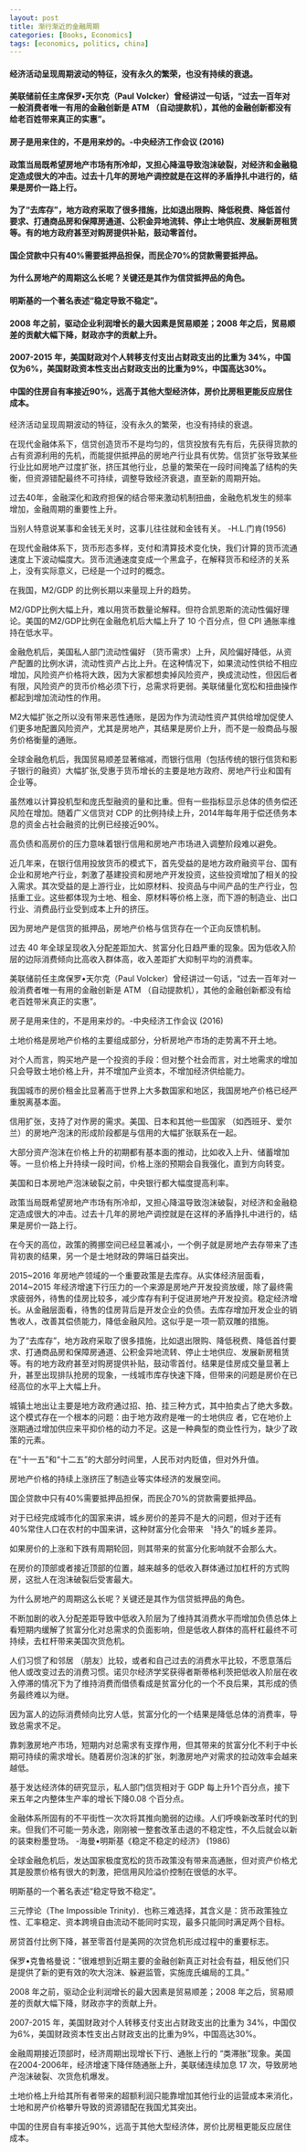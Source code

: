 ```yaml
---
layout: post
title: 渐行渐近的金融周期
categories: [Books, Economics]
tags: [economics, politics, china]
---
```

#### 经济活动呈现周期波动的特征，没有永久的繁荣，也没有持续的衰退。
#### 美联储前任主席保罗•天尔克（Paul Volcker）曾经讲过一句话，“过去一百年对一般消费者唯一有用的金融创新是 ATM （自动提款机），其他的金融创新都没有给老百姓带来真正的实惠”。
#### 房子是用来住的，不是用来炒的。-中央经济工作会议 (2016)
#### 政策当局既希望房地产市场有所冷却，叉担心降温导致泡沫破裂，对经济和金融稳定造成很大的冲击。过去十几年的房地产调控就是在这样的矛盾挣扎中进行的，结果是房价一路上行。
#### 为了“去库存”，地方政府采取了很多措施，比如退出限购、降低税费、降低首付要求、打通商品房和保障房通道、公积金异地流转、停止士地供应、发展新房租赁等。有的地方政府甚至对购房提供补贴，鼓动零首付。
#### 国企贷款中只有40%需要抵押品担保，而民企70%的贷款需要抵押品。
#### 为什么房地产的周期这么长呢？关键还是其作为信贷抵押品的角色。
#### 明斯基的一个著名表述“稳定导致不稳定”。
#### 2008 年之前，驱动企业利润增长的最大因素是贸易顺差；2008 年之后，贸易顺差的贡献大幅下降，财政亦字的贡献上升。
#### 2007-2015 年，美国财政对个人转移支付支出占财政支出的比重为 34%，中国仅为6%，美国财政资本性支出占财政支出的比重为9%，中国高达30%。
#### 中国的住房自有率接近90%，远高于其他大型经济体，房价比房租更能反应居住成本。
<!-- more -->
经济活动呈现周期波动的特征，没有永久的繁荣，也没有持续的衰退。

在现代金融体系下，信贷创造货币不是均匀的，信货投放有先有后，先获得货款的占有资源利用的先机，而能提供抵押品的房地产行业具有优势。信货扩张导致某些行业比如房地产过度扩张，挤压其他行业，总量的繁荣在一段时间掩盖了结构的失衡，但资源错配最终不可持续，调整导致经济衰退，直至新的周期开始。

过去40年，金融深化和政府担保的结合带来激动机制扭曲，金融危机发生的频率增加，金融周期的重要性上升。

当别人特意说某事和金钱无关时，这事儿往往就和金钱有关。 -H.L.门肯(1956)

在现代金融体系下，货币形态多样，支付和清算技术变化快，我们计算的货币流通速度上下波动幅度大。货币流通速度变成一个黑盒子，在解释货币和经济的关系上，没有实际意义，已经是一个过时的概念。

在我国，M2/GDP 的比例长期以来量现上升的趋势。

M2/GDP比例大幅上升，难以用货币数量论解释。但符合凯恩斯的流动性偏好理论。美国的M2/GDP比例在金融危机后大幅上升了 10 个百分点，但 CPI 通胀率维持在低水平。

金融危机后，美国私人部门流动性偏好 （货币需求）上升，风险偏好降低，从资产配置的比例水讲，流动性资产占比上升。在这种情况下，如果流动性供给不相应增加，风险资产价格将大跌，因为大家都想卖掉风险资产，换成流动性，但因后者有限，风险资产的货币价格必须下行，总需求将更弱。美联储量化宽松和扭曲操作都起到增加流动性的作用。

M2大幅扩张之所以没有带来恶性通账，是因为作为流动性资产其供给增加促使人们更多地配置风险资产，尤其是房地产，其结果是房价上升，而不是一般商品与服务价格衡量的通账。

全球金融危机后，我国贸易顺差显著缩减，而银行信用（包括传统的银行信货和影子银行的融资）大幅扩张,受惠于货币增长的主要是地方政府、房地产行业和国有企业等。

虽然难以计算投机型和庞氏型融资的量和比重。但有一些指标显示总体的债务偿还风险在增加。随着广义信货对 CDP 的比例持续上升，2014年每年用于偿还债务本息的资金占社会融资的比例已经接近90%。

高负债和高房价的压力意味着银行信用和房地产市场进入调整阶段难以避免。

近几年来，在银行信用投放货币的模式下，首先受益的是地方政府融资平台、国有企业和房地产行业，刺激了基建投资和房地产开发投资，这些投资增加了相关的投入需求。其次受益的是上游行业，比如原材料、投资品与中间产品的生产行业，包括重工业。这些都体现为士地、租金、原材料等价格上涨，而下游的制造业、出口行业、消费品行业受到成本上升的挤压。

因为房地产是信货的抵押品，房地产价格与信货存在一个正向反馈机制。

过去 40 年全球呈现收入分配差距加大、贫富分化日趋严重的现象。因为低收入阶层的边际消费倾向比高收入群体高，收入差距扩大抑制平均的消费率。

美联储前任主席保罗•天尔克（Paul Volcker）曾经讲过一句话，“过去一百年对一般消费者唯一有用的金融创新是 ATM （自动提款机），其他的金融创新都没有给老百姓带米真正的实惠”。

房子是用来住的，不是用来炒的。-中央经济工作会议 (2016)

土地价格是房地产价格的主要组成部分，分析房地产市场的走势离不开土地。

对个人而言，购买地产是一个投资的手段：但对整个社会而言，对土地需求的增加只会导致士地价格上升，并不增加产业资本，不增加经济供给能力。

我国城市的房价租金比显著高于世界上大多数国家和地区，我国房地产价格已经严重脱离基本面。

信用扩张，支持了对作房的需求。美国、日本和其他一些国家 （如西班牙、爱尔兰）的房地产泡沫的形成阶段都是与信用的大幅扩张联系在一起。

大部分资产泡沫在价格上升的初期都有基本面的推动，比如收入上升、储蓄增加等。一旦价格上升持续一段时间，价格上涨的预期会自我强化，直到方向转变。

美国和日本房地产泡沫破裂之前，中央银行都大幅度提高利率。

政策当局既希望房地产市场有所冷却，叉担心降温导致泡沫破裂，对经济和金融稳定造成很大的冲击。过去十几年的房地产调控就是在这样的矛盾挣扎中进行的，结果是房价一路上行。

在今天的高位，政策的腾挪空间已经显著减小，一个例子就是房地产去存带来了违背初衷的结果，另一个是士地财政的弊端日益突出。

2015~2016 年房地产领域的一个重要政策是去库存。从实体经济层面看，2014~2015 年经济增速下行压力的一个来源是房地产开发投资放缓，除了最终需求疲弱外，待售的佳房比较多，减少库存有利于促进房地产开发投资。稳定经济增长。从金融层面看，待售的佳房背后是开发企业的负债。去库存增加开发企业的销售收人，改善其偿债能力，降低金融风险。这似乎是一项一箭双雕的措施。

为了“去库存”，地方政府采取了很多措施，比如退出限购、降低税费、降低首付要求、打通商品房和保障房通道、公积金异地流转、停止士地供应、发展新房租赁等。有的地方政府甚至对购房提供补贴，鼓动零首付。结果是佳房成交量显著上升，甚至出现排队抢房的现象，一线城市库存快速下降，但带来的问题是房价在已经高位的水平上大幅上升。

城镇土地出让主要是地方政府通过招、拍、挂三种方式，其中拍卖占了绝大多数。这个模式存在一个根本的问题：由于地方政府是唯一的士地供应 者，它在地价上涨期通过增加供应来平抑价格的动力不足。这是一种典型的商业性行为，缺少了政策的元素。

在“十一五”和“十二五”的大部分时间里，人民币对内贬值，但对外升值。

房地产价格的持续上涨挤压了制造业等实体经济的发展空间。

国企贷款中只有40%需要抵押品担保，而民企70%的贷款需要抵押品。

对于已经完成城市化的国家来讲，城乡房价的差异不是大的问题，但对于还有 40%常住人口在农村的中国来讲，这种财富分化会带来 〝持久”的城乡差异。

如果房价的上涨和下跌有周期轮回，则其带来的贫富分化影响就不会那么大。

在房价的顶部或者接近顶部的位置，越来越多的低收入群体通过加杠杆的方式购房，这批人在泡沫破裂后受害最大。

为什么房地产的周期这么长呢？关键还是其作为信贷抵押品的角色。

不断加剧的收入分配差距导致中低收入阶层为了维持其消费水平而增加负债总体上看短期内缓解了贫富分化对总需求的负面影响，但是低收人群体的高杆杠最终不可持续，去杠杆带来美国次货危机。

人们习惯了和邻居 （朋友）比较，或者和自己过去的消费水平比较，不愿意落后他人或改变过去的消费习惯。诺贝尔经济学奖获得者斯蒂格利茨把低收入阶层在收入停滞的情况下为了维持消费而借债看成是贫富分化的一个不良后果，其形成的债务最终难以为继。

因为富人的边际消费倾向比穷人低，贫富分化的一个结果是降低总体的消费率，导致总需求不足。

靠刺激房地产市场，短期内对总需求有支撑作用，但其带来的贫富分化不利于中长期可持续的需求增长。随着房价泡沫的扩张，刺激房地产对需求的拉动效率会越来越低。

基于发达经济体的研究显示，私人部门信货相对于 GDP 每上升1个百分点，接下来五年之内整体生产率的增长下降0.08 个百分点。

金融体系所固有的不平街性一次次将其推向脆弱的边缘。人们呼唤新改革时代的到来。但我们不可能一劳永逸，刚刚被一整套改革击退的不稳定性，不久后就会以新的装束粉墨登场。 -海曼•明斯基《稳定不稳定的经济》 (1986)

全球金融危机后，发达国家极度宽松的货币政策没有带来高通胀，但对资产价格尤其是股票价格有很大的刺激，把信用风险溢价控制在很低的水平。

明斯基的一个著名表述“稳定导致不稳定”。

三元悖论（The Impossible Trinity)．也称三难选择，其含义是：货币政策独立性、汇率稳定、资本跨境自由流动不能同时实现，最多只能同时满足两个目标。

房贷首付比例下降，甚至零首付是美网的次贷危机形成过程中的重要标志。

保罗•克鲁格曼说：”很难想到近期主要的金融创新真正对社会有益，相反他们只是提供了新的更有效的吹大泡沫、躲避监管，实施庞氏编局的工具。”

2008 年之前，驱动企业利润增长的最大因素是贸易顺差；2008 年之后，贸易顺差的贡献大幅下降，财政亦字的贡献上升。

2007-2015 年，美国财政对个人转移支付支出占财政支出的比重为 34%，中国仅为6%，美国财政资本性支出占财政支出的比重为9%，中国高达30%。

金融周期接近顶部时，经济周期出现增长下行、通胀上行的 “类滞胀”现象。美国在2004-2006年，经济增速下降伴随通胀上升，美联储连续加息 17 次，导致房地产泡沫破裂、次货危机爆发。

土地价格上升给其所有者带来的超额利润只能靠增加其他行业的运营成本来消化，士地和房产价格攀升导致的资源错配在我国尤其突出。

中国的住房自有率接近90%，远高于其他大型经济体，房价比房租更能反应居住成本。
